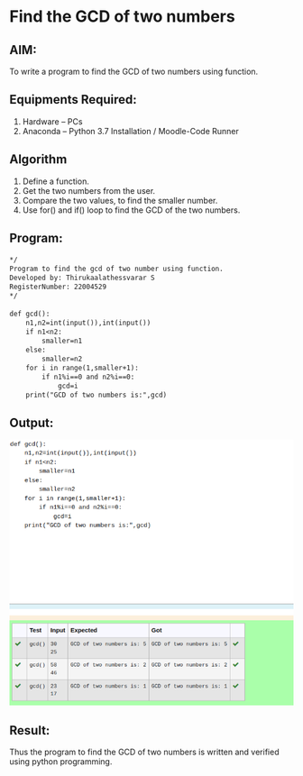 # Find the GCD of two numbers

## AIM:
To write a program to find the GCD of two numbers using function.

## Equipments Required:
1. Hardware – PCs
2. Anaconda – Python 3.7 Installation / Moodle-Code Runner

## Algorithm
1. Define a function.
2. Get the two numbers from the user.
3. Compare the two values, to find the smaller number.
4. Use for() and if() loop to find the GCD of the two numbers.

## Program:
```
*/
Program to find the gcd of two number using function.
Developed by: Thirukaalathessvarar S
RegisterNumber: 22004529
*/

def gcd():
    n1,n2=int(input()),int(input())
    if n1<n2:
        smaller=n1
    else:
        smaller=n2
    for i in range(1,smaller+1):
        if n1%i==0 and n2%i==0:
            gcd=i
    print("GCD of two numbers is:",gcd)

``` 

## Output:
![output](output1.png)


## Result:
Thus the program to find the GCD of two numbers is written and verified using python programming.
